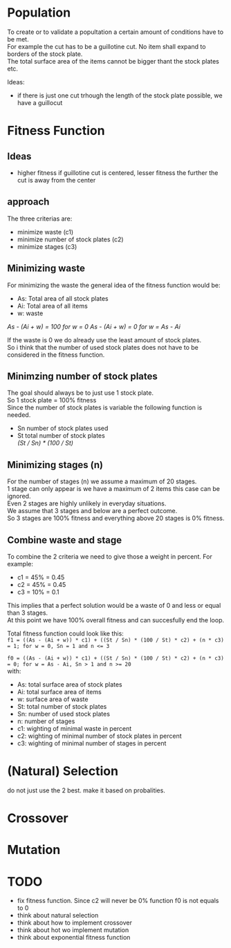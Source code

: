 # Population
To create or to validate a popultation a certain amount of conditions have to be met.  
For example the cut has to be a guillotine cut. No item shall expand to borders of the stock plate.  
The total surface area of the items cannot be bigger thant the stock plates etc.  

Ideas:
- if there is just one cut trhough the length of the stock plate possible, we have a guillocut

# Fitness Function
## Ideas
- higher fitness if guillotine cut is centered, lesser fitness the further the cut is away from the center

## approach
The three criterias are:
- minimize waste (c1)
- minimize number of stock plates (c2)
- minimize stages (c3)

## Minimizing waste
For minimizing the waste the general idea of the fitness function would be:  
- As: Total area of all stock plates
- Ai: Total area of all items
- w: waste  

*As - (Ai + w) = 100 for w = 0*
*As - (Ai + w) = 0 for w = As - Ai*

If the waste is 0 we do already use the least amount of stock plates.  
So i think that the number of used stock plates does not have to be considered in the fitness function.

## Minimzing number of stock plates
The goal should always be to just use 1 stock plate.  
So 1 stock plate = 100% fitness  
Since the number of stock plates is variable the following function is needed.
- Sn number of stock plates used  
- St total number of stock plates  
*(St / Sn) * (100 / St)*  

## Minimizing stages (n)
For the number of stages (n) we assume a maximum of 20 stages.  
1 stage can only appear is we have a maximum of 2 items this case can be ignored.  
Even 2 stages are highly unlikely in everyday situations.  
We assume that 3 stages and below are a perfect outcome.  
So 3 stages are 100% fitness and everything above 20 stages is 0% fitness.

## Combine waste and stage
To combine the 2 criteria we need to give those a weight in percent. For example:
- c1 = 45% = 0.45
- c2 = 45% = 0.45
- c3 = 10% = 0.1

This implies that a perfect solution would be a waste of 0 and less or equal than 3 stages.  
At this point we have 100% overall fitness and can succesfully end the loop.  

Total fitness function could look like this:  
`f1 = ((As - (Ai + w)) * c1) + ((St / Sn) * (100 / St) * c2) + (n * c3) = 1; for w = 0, Sn = 1 and n <= 3`  

`f0 = ((As - (Ai + w)) * c1) + ((St / Sn) * (100 / St) * c2) + (n * c3) = 0; for w = As - Ai, Sn > 1 and n >= 20`  
with:
- As: total surface area of stock plates
- Ai: total surface area of items
- w: surface area of waste
- St: total number of stock plates
- Sn: number of used stock plates
- n: number of stages
- c1: wighting of minimal waste in percent
- c2: wighting of minimal number of stock plates in percent
- c3: wighting of minimal number of stages in percent

# (Natural) Selection
do not just use the 2 best. make it based on probalities.

# Crossover

# Mutation

# TODO
- fix fitness function. Since c2 will never be 0% function f0 is not equals to 0
- think about natural selection
- think about how to implement crossover
- think about hot wo implement mutation
- think about exponential fitness function
